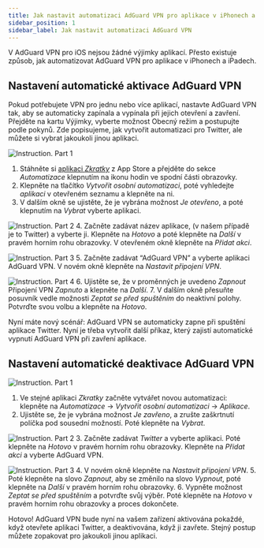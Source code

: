 ```yaml
---
title: Jak nastavit automatizaci AdGuard VPN pro aplikace v iPhonech a iPadech
sidebar_position: 1
sidebar_label: Jak nastavit automatizaci AdGuard VPN
---
```


V AdGuard VPN pro iOS nejsou žádné výjimky aplikací. Přesto existuje způsob, jak automatizovat AdGuard VPN pro aplikace v iPhonech a iPadech.

## Nastavení automatické aktivace AdGuard VPN

Pokud potřebujete VPN pro jednu nebo více aplikací, nastavte AdGuard VPN tak, aby se automaticky zapínala a vypínala při jejich otevření a zavření. Přejděte na kartu Výjimky, vyberte možnost Obecný režim a postupujte podle pokynů. Zde popisujeme, jak vytvořit automatizaci pro Twitter, ale můžete si vybrat jakoukoli jinou aplikaci.

![Instruction. Part 1](https://cdn.adguardvpn.com/public/Adguard/Blog/VPNauto/vpn_on1_en.jpg)

1. Stáhněte si [aplikaci *Zkratky*](https://apps.apple.com/us/app/shortcuts/id915249334) z App Store a přejděte do sekce *Automatizace* klepnutím na ikonu hodin ve spodní části obrazovky.
2. Klepněte na tlačítko *Vytvořit osobní automatizaci*, poté vyhledejte *aplikaci* v otevřeném seznamu a klepněte na ni.
3. V dalším okně se ujistěte, že je vybrána možnost *Je otevřeno*, a poté klepnutím na *Vybrat* vyberte aplikaci.

![Instruction. Part 2](https://cdn.adguardvpn.com/public/Adguard/Blog/VPNauto/vpn_on2_en.jpg)
4. Začněte zadávat název aplikace, (v našem případě je to Twitter) a vyberte ji. Klepněte na *Hotovo* a poté klepněte na *Další* v pravém horním rohu obrazovky. V otevřeném okně klepněte na *Přidat akci*.

![Instruction. Part 3](https://cdn.adguardvpn.com/public/Adguard/Blog/VPNauto/vpn_on3_en.jpg)
5. Začněte zadávat “AdGuard VPN” a vyberte aplikaci AdGuard VPN. V novém okně klepněte na *Nastavit připojení VPN*.

![Instruction. Part 4](https://cdn.adguardvpn.com/public/Adguard/Blog/VPNauto/vpn_on4_en.jpg)
6. Ujistěte se, že v proměnných je uvedeno *Zapnout* Připojení VPN *Zapnuto* a klepněte na *Další*.
7. V dalším okně přesuňte posuvník vedle možnosti *Zeptat se před spuštěním* do neaktivní polohy. Potvrďte svou volbu a klepněte na *Hotovo*.

Nyní máte nový scénář: AdGuard VPN se automaticky zapne při spuštění aplikace Twitter. Nyní je třeba vytvořit další příkaz, který zajistí automatické vypnutí AdGuard VPN při zavření aplikace.

## Nastavení automatické deaktivace AdGuard VPN

![Instruction. Part 1](https://cdn.adguardvpn.com/public/Adguard/Blog/VPNauto/vpn_off1_en.jpg)

1. Ve stejné aplikaci *Zkratky* začněte vytvářet novou automatizaci: klepněte na *Automatizace* → *Vytvořit osobní automatizaci* → *Aplikace*.
2. Ujistěte se, že je vybrána možnost *Je zavřeno*, a zrušte zaškrtnutí políčka pod sousední možností. Poté klepněte na *Vybrat*.

![Instruction. Part 2](https://cdn.adguardvpn.com/public/Adguard/Blog/VPNauto/vpn_off2_en.jpg)
3. Začněte zadávat *Twitter* a vyberte aplikaci. Poté klepněte na *Hotovo* v pravém horním rohu obrazovky. Klepněte na *Přidat akci* a vyberte AdGuard VPN.

![Instruction. Part 3](https://cdn.adguardvpn.com/public/Adguard/Blog/VPNauto/vpn_off3_en.jpg)
4. V novém okně klepněte na *Nastavit připojení VPN*.
5. Poté klepněte na slovo *Zapnout*, aby se změnilo na slovo *Vypnout*, poté klepněte na *Další* v pravém horním rohu obrazovky.
6. Vypněte možnost *Zeptat se před spuštěním* a potvrďte svůj výběr. Poté klepněte na *Hotovo* v pravém horním rohu obrazovky a proces dokončete.

Hotovo! AdGuard VPN bude nyní na vašem zařízení aktivována pokaždé, když otevřete aplikaci Twitter, a deaktivována, když ji zavřete. Stejný postup můžete zopakovat pro jakoukoli jinou aplikaci.
